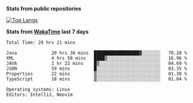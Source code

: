 **Stats from public repositories**  

[![Top Langs](https://github-readme-stats.vercel.app/api/top-langs/?username=hyoghurt&layout=compact&exclude_repo=multiserver,docker_compose&langs_count=6)](https://github.com/anuraghazra/github-readme-stats)

**Stats from [WakaTime](https://wakatime.com) last 7 days**  
<!--START_SECTION:waka-->

```text
Total Time: 29 hrs 21 mins

Java             20 hrs 36 mins  █████████████████▓░░░░░░░   70.20 %
XML              4 hrs 58 mins   ████▒░░░░░░░░░░░░░░░░░░░░   16.96 %
JAVA             1 hr 22 mins    █▒░░░░░░░░░░░░░░░░░░░░░░░   04.69 %
JSON             59 mins         █░░░░░░░░░░░░░░░░░░░░░░░░   03.35 %
Properties       22 mins         ▒░░░░░░░░░░░░░░░░░░░░░░░░   01.30 %
TypeScript       18 mins         ▒░░░░░░░░░░░░░░░░░░░░░░░░   01.04 %

Operating systems: Linux
Editors: IntelliJ, Neovim
```

<!--END_SECTION:waka-->

